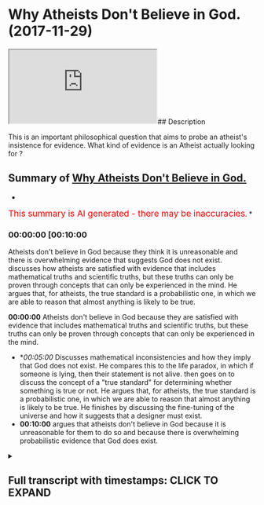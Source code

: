 # Why Atheists Don't Believe in God. (2017-11-29)

<iframe loading='lazy' src='https://www.youtube.com/embed/Tx2ZiRQ1luM'></iframe>## Description

This is an important philosophical question that aims to probe an atheist's insistence for evidence. What kind of evidence is an Atheist actually looking for ?

## Summary of [Why Atheists Don't Believe in God.](https://www.youtube.com/watch?v=Tx2ZiRQ1luM)


*

<span style="color:red; font-size:125%">This summary is AI generated - there may be inaccuracies</span>. [](/)*

### <a onclick="modifyYTiframeseektime('600')">00:00:00 [00:10:00</a>

Atheists don't believe in God because they think it is unreasonable and there is overwhelming evidence that suggests God does not exist. discusses how atheists are satisfied with evidence that includes mathematical truths and scientific truths, but these truths can only be proven through concepts that can only be experienced in the mind. He argues that, for atheists, the true standard is a probabilistic one, in which we are able to reason that almost anything is likely to be true.

**<a onclick="modifyYTiframeseektime('0')">00:00:00</a>** Atheists don't believe in God because they are satisfied with evidence that includes mathematical truths and scientific truths, but these truths can only be proven through concepts that can only be experienced in the mind.
* **<a onclick="modifyYTiframeseektime('300')">00:05:00</a>* Discusses mathematical inconsistencies and how they imply that God does not exist. He compares this to the life paradox, in which if someone is lying, then their statement is not alive. then goes on to discuss the concept of a "true standard" for determining whether something is true or not. He argues that, for atheists, the true standard is a probabilistic one, in which we are able to reason that almost anything is likely to be true. He finishes by discussing the fine-tuning of the universe and how it suggests that a designer must exist.
* **<a onclick="modifyYTiframeseektime('600')">00:10:00</a>** argues that atheists don't believe in God because it is unreasonable for them to do so and because there is overwhelming probabilistic evidence that God does exist.

<details><summary><h2>Full transcript with timestamps: CLICK TO EXPAND</h2></summary>

<a onclick="modifyYTiframeseektime('24)')">0:00:24 [Music]</a>
<a onclick="modifyYTiframeseektime('38)')">0:00:38 before that even I'm trying to put</a>
<a onclick="modifyYTiframeseektime('42)')">0:00:42 myself in the shoes of the Atheist robot</a>
<a onclick="modifyYTiframeseektime('43)')">0:00:43 yeah I will go through some exercises</a>
<a onclick="modifyYTiframeseektime('46)')">0:00:46 some mental exercises the first thing</a>
<a onclick="modifyYTiframeseektime('52)')">0:00:52 that's thought to be asked is when</a>
<a onclick="modifyYTiframeseektime('55)')">0:00:55 you're asking a student related say your</a>
<a onclick="modifyYTiframeseektime('57)')">0:00:57 nature the question is what is your true</a>
<a onclick="modifyYTiframeseektime('60)')">0:01:00 standards I mean that's an important</a>
<a onclick="modifyYTiframeseektime('63)')">0:01:03 thing to establish the atheist is an</a>
<a onclick="modifyYTiframeseektime('66)')">0:01:06 atheist because she's not satisfied for</a>
<a onclick="modifyYTiframeseektime('68)')">0:01:08 the most part with the evidences of</a>
<a onclick="modifyYTiframeseektime('71)')">0:01:11 theism so he becomes an atheist and for</a>
<a onclick="modifyYTiframeseektime('74)')">0:01:14 the most part most atheists are negative</a>
<a onclick="modifyYTiframeseektime('77)')">0:01:17 eighties so there are atheists because</a>
<a onclick="modifyYTiframeseektime('79)')">0:01:19 of a lack of belief of something not</a>
<a onclick="modifyYTiframeseektime('82)')">0:01:22 because they have a positive argument</a>
<a onclick="modifyYTiframeseektime('84)')">0:01:24 again against the existence of God so</a>
<a onclick="modifyYTiframeseektime('87)')">0:01:27 for the most part you can say that most</a>
<a onclick="modifyYTiframeseektime('88)')">0:01:28 atheists are negative eight years at</a>
<a onclick="modifyYTiframeseektime('91)')">0:01:31 some thought were agnostic so then they</a>
<a onclick="modifyYTiframeseektime('94)')">0:01:34 wouldn't necessarily say 100% there's</a>
<a onclick="modifyYTiframeseektime('96)')">0:01:36 nothing you know</a>
<a onclick="modifyYTiframeseektime('98)')">0:01:38 they just say that we're not satisfied</a>
<a onclick="modifyYTiframeseektime('100)')">0:01:40 completely with the evidences so the</a>
<a onclick="modifyYTiframeseektime('104)')">0:01:44 first thing has to be asked is what kind</a>
<a onclick="modifyYTiframeseektime('106)')">0:01:46 of evidence is would you be satisfied</a>
<a onclick="modifyYTiframeseektime('108)')">0:01:48 with and just thinking mentally I came</a>
<a onclick="modifyYTiframeseektime('113)')">0:01:53 with three possible things</a>
<a onclick="modifyYTiframeseektime('116)')">0:01:56 which atheists could not deny right</a>
<a onclick="modifyYTiframeseektime('119)')">0:01:59 number one is incorrigibility which</a>
<a onclick="modifyYTiframeseektime('124)')">0:02:04 means something which is not changing</a>
<a onclick="modifyYTiframeseektime('125)')">0:02:05 yeah so if something is not changing it</a>
<a onclick="modifyYTiframeseektime('128)')">0:02:08 becomes a good evidence</a>
<a onclick="modifyYTiframeseektime('130)')">0:02:10 number two is eternality which is click</a>
<a onclick="modifyYTiframeseektime('133)')">0:02:13 link to incorrigibility and number three</a>
<a onclick="modifyYTiframeseektime('137)')">0:02:17 you could say ain't necessarily true so</a>
<a onclick="modifyYTiframeseektime('141)')">0:02:21 for example it's contingently true dat</a>
<a onclick="modifyYTiframeseektime('143)')">0:02:23 ammonia gray jumpier but it's not</a>
<a onclick="modifyYTiframeseektime('146)')">0:02:26 necessarily true that I'm wearing a</a>
<a onclick="modifyYTiframeseektime('147)')">0:02:27 chopped-up we're trying not use too much</a>
<a onclick="modifyYTiframeseektime('151)')">0:02:31 for the softball jargon but with those</a>
<a onclick="modifyYTiframeseektime('153)')">0:02:33 three kinds of evidences and ACS will be</a>
<a onclick="modifyYTiframeseektime('156)')">0:02:36 completely satisfied now and ACS might</a>
<a onclick="modifyYTiframeseektime('159)')">0:02:39 say that these kinds of things are</a>
<a onclick="modifyYTiframeseektime('162)')">0:02:42 satisfied in both maths and science that</a>
<a onclick="modifyYTiframeseektime('167)')">0:02:47 mathematics is is incorrigible</a>
<a onclick="modifyYTiframeseektime('171)')">0:02:51 number two days eternal number three</a>
<a onclick="modifyYTiframeseektime('173)')">0:02:53 that is necessarily true and the Atheist</a>
<a onclick="modifyYTiframeseektime('178)')">0:02:58 might say that sight science is quite</a>
<a onclick="modifyYTiframeseektime('181)')">0:03:01 similar in that regard that's why</a>
<a onclick="modifyYTiframeseektime('182)')">0:03:02 they're true standard it would be a</a>
<a onclick="modifyYTiframeseektime('184)')">0:03:04 mathematical truth standard or it could</a>
<a onclick="modifyYTiframeseektime('187)')">0:03:07 be a scientific studio true standard</a>
<a onclick="modifyYTiframeseektime('189)')">0:03:09 they would consider these things to be</a>
<a onclick="modifyYTiframeseektime('190)')">0:03:10 truth for the most part obviously I'm</a>
<a onclick="modifyYTiframeseektime('193)')">0:03:13 not generalizing away theists I'll post</a>
<a onclick="modifyYTiframeseektime('194)')">0:03:14 modernist out there which don't believe</a>
<a onclick="modifyYTiframeseektime('196)')">0:03:16 in this they criticize both mathematics</a>
<a onclick="modifyYTiframeseektime('198)')">0:03:18 and science massively but generally</a>
<a onclick="modifyYTiframeseektime('202)')">0:03:22 speaking I mean from my experience it's</a>
<a onclick="modifyYTiframeseektime('204)')">0:03:24 been the case that atheists are</a>
<a onclick="modifyYTiframeseektime('205)')">0:03:25 satisfied with these kinds of true</a>
<a onclick="modifyYTiframeseektime('207)')">0:03:27 standards now the question is this the</a>
<a onclick="modifyYTiframeseektime('209)')">0:03:29 question is is mathematics as an example</a>
<a onclick="modifyYTiframeseektime('213)')">0:03:33 here actually those three things that we</a>
<a onclick="modifyYTiframeseektime('216)')">0:03:36 just mentioned now this is something</a>
<a onclick="modifyYTiframeseektime('217)')">0:03:37 which has plagued the minds of</a>
<a onclick="modifyYTiframeseektime('218)')">0:03:38 philosophers ever since the time of</a>
<a onclick="modifyYTiframeseektime('220)')">0:03:40 Plato Plato himself didn't know how to</a>
<a onclick="modifyYTiframeseektime('223)')">0:03:43 reason with numbers basic arithmetic he</a>
<a onclick="modifyYTiframeseektime('227)')">0:03:47 didn't know because if you think about</a>
<a onclick="modifyYTiframeseektime('228)')">0:03:48 it numbers in and of themselves don't</a>
<a onclick="modifyYTiframeseektime('231)')">0:03:51 exist</a>
<a onclick="modifyYTiframeseektime('232)')">0:03:52 you can't touch a number you can't feel</a>
<a onclick="modifyYTiframeseektime('235)')">0:03:55 a number because smellin about numbers</a>
<a onclick="modifyYTiframeseektime('237)')">0:03:57 is actually a conceptual abstract</a>
<a onclick="modifyYTiframeseektime('240)')">0:04:00 reality</a>
<a onclick="modifyYTiframeseektime('242)')">0:04:02 but in logic you have to have a truth in</a>
<a onclick="modifyYTiframeseektime('246)')">0:04:06 order for our truth to be true it has to</a>
<a onclick="modifyYTiframeseektime('248)')">0:04:08 have a physical reality objective truth</a>
<a onclick="modifyYTiframeseektime('252)')">0:04:12 is that which is usually an object so</a>
<a onclick="modifyYTiframeseektime('256)')">0:04:16 this poses a problem for Plato so he</a>
<a onclick="modifyYTiframeseektime('258)')">0:04:18 says for example that mathematics is</a>
<a onclick="modifyYTiframeseektime('262)')">0:04:22 something he has in the forms the world</a>
<a onclick="modifyYTiframeseektime('267)')">0:04:27 of forms so is something he struggled</a>
<a onclick="modifyYTiframeseektime('270)')">0:04:30 with Immanuel Kant came to 1790</a>
<a onclick="modifyYTiframeseektime('272)')">0:04:32 something similar said that mathematics</a>
<a onclick="modifyYTiframeseektime('274)')">0:04:34 is not something we take from the world</a>
<a onclick="modifyYTiframeseektime('277)')">0:04:37 but it's something we put onto the world</a>
<a onclick="modifyYTiframeseektime('280)')">0:04:40 now you'll find that even after this</a>
<a onclick="modifyYTiframeseektime('283)')">0:04:43 point mathematics itself had a shaking</a>
<a onclick="modifyYTiframeseektime('287)')">0:04:47 up the cat was put with the pigeon so to</a>
<a onclick="modifyYTiframeseektime('290)')">0:04:50 speak one cut one cuts Judith came out</a>
<a onclick="modifyYTiframeseektime('294)')">0:04:54 with his two incompleteness theorem</a>
<a onclick="modifyYTiframeseektime('296)')">0:04:56 theorems and basically these two</a>
<a onclick="modifyYTiframeseektime('297)')">0:04:57 incompleteness theorems exposed the</a>
<a onclick="modifyYTiframeseektime('300)')">0:05:00 inconsistencies in maths it exposes</a>
<a onclick="modifyYTiframeseektime('304)')">0:05:04 these inconsistencies because a flip</a>
<a onclick="modifyYTiframeseektime('308)')">0:05:08 into the serums yeah the first theorem</a>
<a onclick="modifyYTiframeseektime('311)')">0:05:11 for example was similar to the life</a>
<a onclick="modifyYTiframeseektime('314)')">0:05:14 paradox if someone if I come forward or</a>
<a onclick="modifyYTiframeseektime('317)')">0:05:17 someone else who's a liar says I'm lying</a>
<a onclick="modifyYTiframeseektime('320)')">0:05:20 right there's no way to prove or</a>
<a onclick="modifyYTiframeseektime('322)')">0:05:22 disprove this statement because the liar</a>
<a onclick="modifyYTiframeseektime('323)')">0:05:23 if he's lying he's telling the truth</a>
<a onclick="modifyYTiframeseektime('325)')">0:05:25 which means it's not alive and if he's</a>
<a onclick="modifyYTiframeseektime('327)')">0:05:27 telling the truth</a>
<a onclick="modifyYTiframeseektime('328)')">0:05:28 then that contradicts the fact that he's</a>
<a onclick="modifyYTiframeseektime('330)')">0:05:30 saying that his line now something</a>
<a onclick="modifyYTiframeseektime('332)')">0:05:32 similar was put in a mathematic format</a>
<a onclick="modifyYTiframeseektime('334)')">0:05:34 and from that perspective this is called</a>
<a onclick="modifyYTiframeseektime('337)')">0:05:37 incompleteness theorem mathematics was</a>
<a onclick="modifyYTiframeseektime('339)')">0:05:39 seen to be inconsistent and inconsistent</a>
<a onclick="modifyYTiframeseektime('343)')">0:05:43 model and by the way math the philosophy</a>
<a onclick="modifyYTiframeseektime('346)')">0:05:46 of maths or meta mathematic narratives</a>
<a onclick="modifyYTiframeseektime('348)')">0:05:48 or for a philosophy of maths</a>
<a onclick="modifyYTiframeseektime('351)')">0:05:51 this is a big thing and still unresolved</a>
<a onclick="modifyYTiframeseektime('353)')">0:05:53 to this day it's unresolved yet people</a>
<a onclick="modifyYTiframeseektime('356)')">0:05:56 still do mess yet people still do maths</a>
<a onclick="modifyYTiframeseektime('363)')">0:06:03 maths have axioms which cannot be proven</a>
<a onclick="modifyYTiframeseektime('366)')">0:06:06 they're only self-evident</a>
<a onclick="modifyYTiframeseektime('369)')">0:06:09 they're self-evident axioms which means</a>
<a onclick="modifyYTiframeseektime('372)')">0:06:12 to believe in such axioms you have to</a>
<a onclick="modifyYTiframeseektime('374)')">0:06:14 have faith because there's no evidence</a>
<a onclick="modifyYTiframeseektime('377)')">0:06:17 of those axioms there's no evidence</a>
<a onclick="modifyYTiframeseektime('379)')">0:06:19 these things these axioms in terms are</a>
<a onclick="modifyYTiframeseektime('383)')">0:06:23 based on assumptions not concrete</a>
<a onclick="modifyYTiframeseektime('388)')">0:06:28 evidence science is much more flimsy</a>
<a onclick="modifyYTiframeseektime('391)')">0:06:31 than mass and so much has has changed</a>
<a onclick="modifyYTiframeseektime('393)')">0:06:33 much more and it's ever changing and</a>
<a onclick="modifyYTiframeseektime('396)')">0:06:36 this is something which is documented</a>
<a onclick="modifyYTiframeseektime('399)')">0:06:39 well by Thomas Kuhn in his book</a>
<a onclick="modifyYTiframeseektime('401)')">0:06:41 structures of scientific revolution but</a>
<a onclick="modifyYTiframeseektime('403)')">0:06:43 not only the science change in</a>
<a onclick="modifyYTiframeseektime('405)')">0:06:45 scientific facts change but the whole</a>
<a onclick="modifyYTiframeseektime('407)')">0:06:47 framework within which science operates</a>
<a onclick="modifyYTiframeseektime('411)')">0:06:51 and now why am I telling you this</a>
<a onclick="modifyYTiframeseektime('414)')">0:06:54 because you have to understand that one</a>
<a onclick="modifyYTiframeseektime('418)')">0:06:58 da is the skeptical with the eminences</a>
<a onclick="modifyYTiframeseektime('423)')">0:07:03 then you have to ask yourself what kind</a>
<a onclick="modifyYTiframeseektime('426)')">0:07:06 of evidences are you're not going to be</a>
<a onclick="modifyYTiframeseektime('428)')">0:07:08 skeptical but those truths stand aside</a>
<a onclick="modifyYTiframeseektime('431)')">0:07:11 for mentioned at the beginning of this</a>
<a onclick="modifyYTiframeseektime('432)')">0:07:12 talk if they're applied to almost any</a>
<a onclick="modifyYTiframeseektime('435)')">0:07:15 discipline you would not have faith in</a>
<a onclick="modifyYTiframeseektime('438)')">0:07:18 anything you would not believe in</a>
<a onclick="modifyYTiframeseektime('440)')">0:07:20 anything you couldn't do anything you</a>
<a onclick="modifyYTiframeseektime('442)')">0:07:22 couldn't prove anything therefore the</a>
<a onclick="modifyYTiframeseektime('446)')">0:07:26 true standard wouldn't work for the</a>
<a onclick="modifyYTiframeseektime('449)')">0:07:29 Atheist that particular true standard</a>
<a onclick="modifyYTiframeseektime('451)')">0:07:31 couldn't and wouldn't work rather if</a>
<a onclick="modifyYTiframeseektime('454)')">0:07:34 we're honest with ourselves atheistic</a>
<a onclick="modifyYTiframeseektime('458)')">0:07:38 true standard is a true standard which</a>
<a onclick="modifyYTiframeseektime('460)')">0:07:40 is probabilistic is it true standard</a>
<a onclick="modifyYTiframeseektime('465)')">0:07:45 which is probabilistic we as human</a>
<a onclick="modifyYTiframeseektime('468)')">0:07:48 beings welcome to ability reasoning</a>
<a onclick="modifyYTiframeseektime('469)')">0:07:49 almost every single day if something is</a>
<a onclick="modifyYTiframeseektime('472)')">0:07:52 99 percent assured we're happy if</a>
<a onclick="modifyYTiframeseektime('475)')">0:07:55 something is 99 percent sure we can say</a>
<a onclick="modifyYTiframeseektime('477)')">0:07:57 we're certain of it almost what we can</a>
<a onclick="modifyYTiframeseektime('480)')">0:08:00 definitely say we're certain of it and</a>
<a onclick="modifyYTiframeseektime('482)')">0:08:02 if it all piles up in front of us as a</a>
<a onclick="modifyYTiframeseektime('484)')">0:08:04 big heap of evidence then this assures</a>
<a onclick="modifyYTiframeseektime('486)')">0:08:06 us this is where the arguments put</a>
<a onclick="modifyYTiframeseektime('492)')">0:08:12 forward by the atheist or the lack of</a>
<a onclick="modifyYTiframeseektime('495)')">0:08:15 belief</a>
<a onclick="modifyYTiframeseektime('496)')">0:08:16 that the atheist has I would say is</a>
<a onclick="modifyYTiframeseektime('498)')">0:08:18 unsubstantiated because if you use a</a>
<a onclick="modifyYTiframeseektime('502)')">0:08:22 probabilistic reasoning okay there is no</a>
<a onclick="modifyYTiframeseektime('506)')">0:08:26 doubt in almost anyone's mind that you</a>
<a onclick="modifyYTiframeseektime('510)')">0:08:30 will come to very many conclusions about</a>
<a onclick="modifyYTiframeseektime('512)')">0:08:32 this universe the fact that is</a>
<a onclick="modifyYTiframeseektime('514)')">0:08:34 fine-tuned and when I say it's finely</a>
<a onclick="modifyYTiframeseektime('515)')">0:08:35 tuned I'm not saying that it's</a>
<a onclick="modifyYTiframeseektime('518)')">0:08:38 aesthetically pleasing I'm not saying</a>
<a onclick="modifyYTiframeseektime('521)')">0:08:41 that that's not what fine-tuning means</a>
<a onclick="modifyYTiframeseektime('523)')">0:08:43 fine-tuning means is fine-tuned to allow</a>
<a onclick="modifyYTiframeseektime('527)')">0:08:47 any kind of life to exist within it</a>
<a onclick="modifyYTiframeseektime('530)')">0:08:50 this is fine-tuning atheist and</a>
<a onclick="modifyYTiframeseektime('533)')">0:08:53 non-obviousness muslims christians jews</a>
<a onclick="modifyYTiframeseektime('536)')">0:08:56 anyone who's done science agrees with</a>
<a onclick="modifyYTiframeseektime('539)')">0:08:59 this i'm not saying there isn't any</a>
<a onclick="modifyYTiframeseektime('542)')">0:09:02 rogue opinion why i am saying this is</a>
<a onclick="modifyYTiframeseektime('545)')">0:09:05 the normal approach to the cosmological</a>
<a onclick="modifyYTiframeseektime('549)')">0:09:09 environment around us Martin Rees Robert</a>
<a onclick="modifyYTiframeseektime('552)')">0:09:12 Ford just six numbers and he said that</a>
<a onclick="modifyYTiframeseektime('555)')">0:09:15 any of those six numbers had they been</a>
<a onclick="modifyYTiframeseektime('557)')">0:09:17 different the universe would not be as</a>
<a onclick="modifyYTiframeseektime('559)')">0:09:19 it is and it will not allow human life</a>
<a onclick="modifyYTiframeseektime('561)')">0:09:21 to exist even Stephen Hawkins in a brief</a>
<a onclick="modifyYTiframeseektime('565)')">0:09:25 history of time an atheist and Arden</a>
<a onclick="modifyYTiframeseektime('568)')">0:09:28 atheist he admits to the fine-tuning the</a>
<a onclick="modifyYTiframeseektime('571)')">0:09:31 fine-tuning is something which is</a>
<a onclick="modifyYTiframeseektime('572)')">0:09:32 probabilistically indicating a design if</a>
<a onclick="modifyYTiframeseektime('576)')">0:09:36 that is the case and the question is who</a>
<a onclick="modifyYTiframeseektime('580)')">0:09:40 or what designed this universe and from</a>
<a onclick="modifyYTiframeseektime('586)')">0:09:46 this perspective is quite a</a>
<a onclick="modifyYTiframeseektime('588)')">0:09:48 straightforward answer the one would a</a>
<a onclick="modifyYTiframeseektime('594)')">0:09:54 thing that has designed this universe is</a>
<a onclick="modifyYTiframeseektime('596)')">0:09:56 that one would not think that was able</a>
<a onclick="modifyYTiframeseektime('600)')">0:10:00 to do so and who them what who or what</a>
<a onclick="modifyYTiframeseektime('605)')">0:10:05 could be able to do so so we employ</a>
<a onclick="modifyYTiframeseektime('609)')">0:10:09 basic reason and we realize that it must</a>
<a onclick="modifyYTiframeseektime('613)')">0:10:13 have been something or someone with</a>
<a onclick="modifyYTiframeseektime('616)')">0:10:16 certain characteristics must have had</a>
<a onclick="modifyYTiframeseektime('619)')">0:10:19 knowledge</a>
<a onclick="modifyYTiframeseektime('620)')">0:10:20 it must have had power it must have had</a>
<a onclick="modifyYTiframeseektime('624)')">0:10:24 the ability to change the situation it</a>
<a onclick="modifyYTiframeseektime('628)')">0:10:28 must be one had it not been one there</a>
<a onclick="modifyYTiframeseektime('631)')">0:10:31 would have been a conflict of interest</a>
<a onclick="modifyYTiframeseektime('633)')">0:10:33 between the many parties that there</a>
<a onclick="modifyYTiframeseektime('635)')">0:10:35 would be this is good the evidence of</a>
<a onclick="modifyYTiframeseektime('641)')">0:10:41 God is not just evidence</a>
<a onclick="modifyYTiframeseektime('642)')">0:10:42 it's overwhelming probabilistic evidence</a>
<a onclick="modifyYTiframeseektime('646)')">0:10:46 we don't have faith in that which is</a>
<a onclick="modifyYTiframeseektime('648)')">0:10:48 unreasonable we have faith in that which</a>
<a onclick="modifyYTiframeseektime('652)')">0:10:52 is clear and what I personally believe</a>
<a onclick="modifyYTiframeseektime('656)')">0:10:56 is that the Atheist has to in order to</a>
<a onclick="modifyYTiframeseektime('659)')">0:10:59 avoid this born in his or her sight they</a>
<a onclick="modifyYTiframeseektime('662)')">0:11:02 must employ a double standard approach</a>
<a onclick="modifyYTiframeseektime('664)')">0:11:04 they have to the way they live their</a>
<a onclick="modifyYTiframeseektime('667)')">0:11:07 lives is different to the way they want</a>
<a onclick="modifyYTiframeseektime('669)')">0:11:09 to conceptualize the theological and</a>
<a onclick="modifyYTiframeseektime('670)')">0:11:10 philosophical reality of God that must</a>
<a onclick="modifyYTiframeseektime('673)')">0:11:13 happen other than that</a>
<a onclick="modifyYTiframeseektime('676)')">0:11:16 the atheist must think the atheist must</a>
<a onclick="modifyYTiframeseektime('680)')">0:11:20 dare to think</a>
</details>